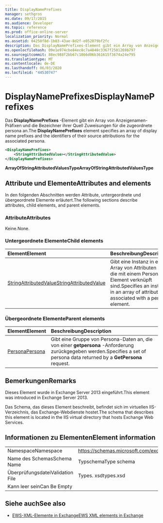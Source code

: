```yaml
---
title: DisplayNamePrefixes
manager: sethgros
ms.date: 09/17/2015
ms.audience: Developer
ms.topic: reference
ms.prod: office-online-server
localization_priority: Normal
ms.assetid: 04250f8d-1b83-43ae-8d2f-e052079bf2fc
description: Das DisplayNamePrefixes-Element gibt ein Array von Anzeigenamen-Präfixen und die Bezeichner ihrer Quell Zuweisungen für die zugeordnete persona an.
ms.openlocfilehash: 09e1e974cbe84ec8c7a4848c3367f2501269b797
ms.sourcegitcommit: 88ec988f2bb67c1866d06b361615f3674a24e795
ms.translationtype: MT
ms.contentlocale: de-DE
ms.lasthandoff: 06/03/2020
ms.locfileid: "44530747"
---
```

# <a name="displaynameprefixes"></a><span data-ttu-id="b394b-103">DisplayNamePrefixes</span><span class="sxs-lookup"><span data-stu-id="b394b-103">DisplayNamePrefixes</span></span>

<span data-ttu-id="b394b-104">Das **DisplayNamePrefixes** -Element gibt ein Array von Anzeigenamen-Präfixen und die Bezeichner ihrer Quell Zuweisungen für die zugeordnete persona an.</span><span class="sxs-lookup"><span data-stu-id="b394b-104">The **DisplayNamePrefixes** element specifies an array of display name prefixes and the identifiers of their source attributions for the associated persona.</span></span> 
  
```xml
<DisplayNamePrefixes>
    <StringAttributedValue></StringAttributedValue>
</DisplayNamePrefixes>
```

 <span data-ttu-id="b394b-105">**ArrayOfStringAttributedValuesType**</span><span class="sxs-lookup"><span data-stu-id="b394b-105">**ArrayOfStringAttributedValuesType**</span></span>
## <a name="attributes-and-elements"></a><span data-ttu-id="b394b-106">Attribute und Elemente</span><span class="sxs-lookup"><span data-stu-id="b394b-106">Attributes and elements</span></span>

<span data-ttu-id="b394b-107">In den folgenden Abschnitten werden Attribute, untergeordnete und übergeordnete Elemente erläutert.</span><span class="sxs-lookup"><span data-stu-id="b394b-107">The following sections describe attributes, child elements, and parent elements.</span></span>
  
### <a name="attributes"></a><span data-ttu-id="b394b-108">Attribute</span><span class="sxs-lookup"><span data-stu-id="b394b-108">Attributes</span></span>

<span data-ttu-id="b394b-109">Keine.</span><span class="sxs-lookup"><span data-stu-id="b394b-109">None.</span></span>
  
### <a name="child-elements"></a><span data-ttu-id="b394b-110">Untergeordnete Elemente</span><span class="sxs-lookup"><span data-stu-id="b394b-110">Child elements</span></span>

|<span data-ttu-id="b394b-111">**Element**</span><span class="sxs-lookup"><span data-stu-id="b394b-111">**Element**</span></span>|<span data-ttu-id="b394b-112">**Beschreibung**</span><span class="sxs-lookup"><span data-stu-id="b394b-112">**Description**</span></span>|
|:-----|:-----|
|[<span data-ttu-id="b394b-113">StringAttributedValue</span><span class="sxs-lookup"><span data-stu-id="b394b-113">StringAttributedValue</span></span>](stringattributedvalue.md) <br/> |<span data-ttu-id="b394b-114">Gibt eine Instanz in einem Array von Attributen an, die mit einem Persona-Element verknüpft sind.</span><span class="sxs-lookup"><span data-stu-id="b394b-114">Specifies an instance in an array of attributes associated with a persona element.</span></span>  <br/> |
   
### <a name="parent-elements"></a><span data-ttu-id="b394b-115">Übergeordnete Elemente</span><span class="sxs-lookup"><span data-stu-id="b394b-115">Parent elements</span></span>

|<span data-ttu-id="b394b-116">**Element**</span><span class="sxs-lookup"><span data-stu-id="b394b-116">**Element**</span></span>|<span data-ttu-id="b394b-117">**Beschreibung**</span><span class="sxs-lookup"><span data-stu-id="b394b-117">**Description**</span></span>|
|:-----|:-----|
|[<span data-ttu-id="b394b-118">Persona</span><span class="sxs-lookup"><span data-stu-id="b394b-118">Persona</span></span>](persona.md) <br/> |<span data-ttu-id="b394b-119">Gibt eine Gruppe von Persona-Daten an, die von einer **getpersona** -Anforderung zurückgegeben werden.</span><span class="sxs-lookup"><span data-stu-id="b394b-119">Specifies a set of persona data returned by a **GetPersona** request.</span></span>  <br/> |
   
## <a name="remarks"></a><span data-ttu-id="b394b-120">Bemerkungen</span><span class="sxs-lookup"><span data-stu-id="b394b-120">Remarks</span></span>

<span data-ttu-id="b394b-121">Dieses Element wurde in Exchange Server 2013 eingeführt.</span><span class="sxs-lookup"><span data-stu-id="b394b-121">This element was introduced in Exchange Server 2013.</span></span>
  
<span data-ttu-id="b394b-122">Das Schema, das dieses Element beschreibt, befindet sich im virtuellen IIS-Verzeichnis, das Exchange-Webdienste hostet.</span><span class="sxs-lookup"><span data-stu-id="b394b-122">The schema that describes this element is located in the IIS virtual directory that hosts Exchange Web Services.</span></span>
  
## <a name="element-information"></a><span data-ttu-id="b394b-123">Informationen zu Elementen</span><span class="sxs-lookup"><span data-stu-id="b394b-123">Element information</span></span>

|||
|:-----|:-----|
|<span data-ttu-id="b394b-124">Namespace</span><span class="sxs-lookup"><span data-stu-id="b394b-124">Namespace</span></span>  <br/> |https://schemas.microsoft.com/exchange/services/2006/types  <br/> |
|<span data-ttu-id="b394b-125">Name des Schemas</span><span class="sxs-lookup"><span data-stu-id="b394b-125">Schema Name</span></span>  <br/> |<span data-ttu-id="b394b-126">Typschema</span><span class="sxs-lookup"><span data-stu-id="b394b-126">Type schema</span></span>  <br/> |
|<span data-ttu-id="b394b-127">Überprüfungsdatei</span><span class="sxs-lookup"><span data-stu-id="b394b-127">Validation File</span></span>  <br/> |<span data-ttu-id="b394b-128">Types. xsd</span><span class="sxs-lookup"><span data-stu-id="b394b-128">types.xsd</span></span>  <br/> |
|<span data-ttu-id="b394b-129">Kann leer sein</span><span class="sxs-lookup"><span data-stu-id="b394b-129">Can Be Empty</span></span>  <br/> ||
   
## <a name="see-also"></a><span data-ttu-id="b394b-130">Siehe auch</span><span class="sxs-lookup"><span data-stu-id="b394b-130">See also</span></span>

- [<span data-ttu-id="b394b-131">EWS-XML-Elemente in Exchange</span><span class="sxs-lookup"><span data-stu-id="b394b-131">EWS XML elements in Exchange</span></span>](ews-xml-elements-in-exchange.md)

